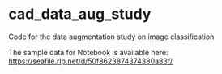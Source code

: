 # cad_data_aug_study
Code for the data augmentation study on image classification

The sample data for Notebook is available here:
https://seafile.rlp.net/d/50f8623874374380a83f/
